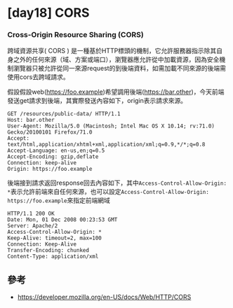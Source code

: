 # [day18] CORS
### Cross-Origin Resource Sharing (CORS)
跨域資源共享( CORS ) 是一種基於HTTP標頭的機制，它允許服務器指示除其自身之外的任何來源（域、方案或端口），瀏覽器應允許從中加載資源，因為安全機制瀏覽器只被允許從同一來源request的到後端資料，如需加載不同來源的後端需使用cors去跨域請求。

假設假設web(https://foo.example)希望調用後端(https://bar.other)，今天前端發送get請求到後端，其實際發送內容如下，origin表示請求來源。
```
GET /resources/public-data/ HTTP/1.1
Host: bar.other
User-Agent: Mozilla/5.0 (Macintosh; Intel Mac OS X 10.14; rv:71.0) Gecko/20100101 Firefox/71.0
Accept: text/html,application/xhtml+xml,application/xml;q=0.9,*/*;q=0.8
Accept-Language: en-us,en;q=0.5
Accept-Encoding: gzip,deflate
Connection: keep-alive
Origin: https://foo.example
```

後端接到請求返回response回去內容如下，其中`Access-Control-Allow-Origin: *`表示允許前端來自任何來源，也可以設定`Access-Control-Allow-Origin: https://foo.example`來指定前端網域
```
HTTP/1.1 200 OK
Date: Mon, 01 Dec 2008 00:23:53 GMT
Server: Apache/2
Access-Control-Allow-Origin: *
Keep-Alive: timeout=2, max=100
Connection: Keep-Alive
Transfer-Encoding: chunked
Content-Type: application/xml
```


## 參考
* https://developer.mozilla.org/en-US/docs/Web/HTTP/CORS